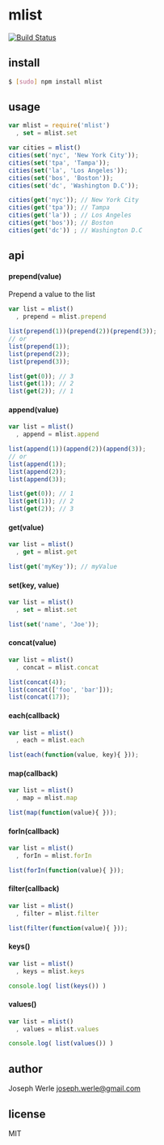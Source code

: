 mlist
=======

[![Build Status](https://travis-ci.org/jwerle/mlist.png?branch=master)](https://travis-ci.org/jwerle/mlist)

## install
```sh
$ [sudo] npm install mlist
```

## usage
```js
var mlist = require('mlist')
  , set = mlist.set

var cities = mlist()
cities(set('nyc', 'New York City'));
cities(set('tpa', 'Tampa'));
cities(set('la', 'Los Angeles'));
cities(set('bos', 'Boston'));
cities(set('dc', 'Washington D.C'));

cities(get('nyc')); // New York City
cities(get('tpa')); // Tampa
cities(get('la')) ; // Los Angeles
cities(get('bos')); // Boston
cities(get('dc')) ; // Washington D.C
```

## api
#### prepend(value)
Prepend a value to the list
```js
var list = mlist()
  , prepend = mlist.prepend

list(prepend(1))(prepend(2))(prepend(3));
// or
list(prepend(1));
list(prepend(2));
list(prepend(3));

list(get(0)); // 3
list(get(1)); // 2
list(get(2)); // 1
```

#### append(value)
```js
var list = mlist()
  , append = mlist.append

list(append(1))(append(2))(append(3));
// or
list(append(1));
list(append(2));
list(append(3));

list(get(0)); // 1
list(get(1)); // 2
list(get(2)); // 3
```

#### get(value)
```js
var list = mlist()
  , get = mlist.get

list(get('myKey')); // myValue
```

#### set(key, value)
```js
var list = mlist()
  , set = mlist.set

list(set('name', 'Joe'));
```

#### concat(value)
```js
var list = mlist()
  , concat = mlist.concat

list(concat(4));
list(concat(['foo', 'bar']));
list(concat(17));
```

#### each(callback)
```js
var list = mlist()
  , each = mlist.each

list(each(function(value, key){ }));
```

#### map(callback)
```js
var list = mlist()
  , map = mlist.map

list(map(function(value){ }));
```

#### forIn(callback)
```js
var list = mlist()
  , forIn = mlist.forIn

list(forIn(function(value){ }));
```

#### filter(callback)
```js
var list = mlist()
  , filter = mlist.filter

list(filter(function(value){ }));
```

#### keys()
```js
var list = mlist()
  , keys = mlist.keys

console.log( list(keys()) )
```

#### values()
```js
var list = mlist()
  , values = mlist.values

console.log( list(values()) )
```

## author
Joseph Werle <joseph.werle@gmail.com>

## license
MIT

